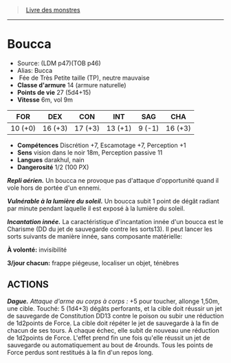 ﻿> [Livre des monstres](tome_of_beasts.md)

---

# Boucca

- Source: (LDM p47)(TOB p46)
- Alias: Bucca
-  Fée de Très Petite taille (TP), neutre mauvaise
- **Classe d'armure** 14 (armure naturelle)
- **Points de vie** 27 (5d4+15)
- **Vitesse** 6m, vol 9m

|FOR|DEX|CON|INT|SAG|CHA|
|---|---|---|---|---|---|
|10 (+0)|16 (+3)|17 (+3)|13 (+1)|9 (-1)|16 (+3)|

- **Compétences** Discrétion +7, Escamotage +7, Perception +1
- **Sens** vision dans le noir 18m, Perception passive 11
- **Langues** darakhul, nain
- **Dangerosité** 1/2 (100 PX)

**_Repli aérien._** Un boucca ne provoque pas d'attaque d'opportunité quand il vole hors de portée d'un ennemi.

**_Vulnérable à la lumière du soleil._** Un boucca subit 1 point de dégât radiant par minute pendant laquelle il est exposé à la lumière du soleil.

**_Incantation innée._** La caractéristique d'incantation innée d'un boucca est le Charisme (DD du jet de sauvegarde contre les sorts13). Il peut lancer les sorts suivants de manière innée, sans composante matérielle:

**À volonté:** invisibilité

**3/jour chacun:** frappe piégeuse, localiser un objet, ténèbres

## ACTIONS

**_Dague._** _Attaque d'arme au corps à corps :_ +5 pour toucher, allonge 1,50m, une cible. Touché: 5 (1d4+3) dégâts perforants, et la cible doit réussir un jet de sauvegarde de Constitution DD13 contre le poison ou subir une réduction de 1d2points de Force. La cible doit répéter le jet de sauvegarde à la fin de chacun de ses tours. À chaque échec, elle subit de nouveau une réduction de 1d2points de Force. L'effet prend fin une fois qu'elle réussit un jet de sauvegarde ou automatiquement au bout de 4rounds. Tous les points de Force perdus sont restitués à la fin d'un repos long.


